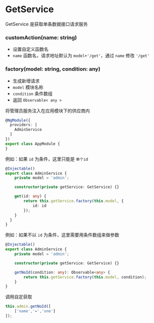 # GetService

GetService 是获取单条数据接口请求服务

### customAction(name: string)

- 设置自定义函数名
- `name` 函数名，请求地址默认为 `model+'/get'`，通过 `name` 修改 `'/get'`

### factory(model: string, condition: any)

- 生成新增请求
- `model` 模块名称
- `condition` 条件数组
- 返回 `Observable< any >`

将管理员服务注入在应用模块下的供应商内

```typescript
@NgModule({
  providers: [
    AdminService
  ]
})
export class AppModule {
}
```

例如：如果 `id` 为条件，这里只能是 `单个id`

```typescript
@Injectable()
export class AdminService {
    private model = 'admin';

    constructor(private getService: GetService) {}

    get(id: any) {
        return this.getService.factory(this.model, {
            id: id
        });
    }
  }
}
```

例如：如果不以 `id` 为条件，这里需要用条件数组来做参数

```typescript
@Injectable()
export class AdminService {
    private model = 'admin';

    constructor(private getService: GetService) {}

    getNoId(condition: any): Observable<any> {
        return this.getService.factory(this.model, condition);
    }
}
```

调用自定获取

```typescript
this.admin.getNoId([
    ['name','=','one']
]);
```